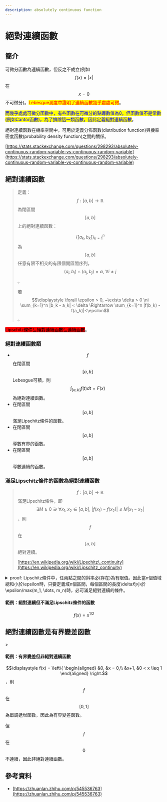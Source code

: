 ```yaml
---
description: absolutely continuous function
---
```


# 絕對連續函數

## 簡介

可微分函數為連續函數，但反之不成立(例如$$f(x)=|x|$$在$$x=0$$不可微分)。<mark style="color:red;">Lebesgue測度中證明了連續函數幾乎處處可微</mark>。

<mark style="color:blue;">而幾乎處處可微分函數中，有些函數在可微分的點導數值為0，但函數值不是常數(例如Cantor函數)，為了排除這一類函數，因此定義絕對連續函數</mark>。

絕對連續函數在機率空間中，可用於定義分佈函數(distribution function)與機率密度函數(probability density function)之間的關係。

[https://stats.stackexchange.com/questions/298293/absolutely-continuous-random-variable-vs-continuous-random-variable](https://stats.stackexchange.com/questions/298293/absolutely-continuous-random-variable-vs-continuous-random-variable)

## 絕對連續函數

> 定義：$$f: [a,b] \rightarrow \mathbb{R}$$為閉區間$$[a,b]$$上的絕對連續函數：
>
> $$\{[a_k, b_k]\}_{k=1}^n$$為$$[a,b]$$任意有限不相交的有限個開區間序列，$$(a_i, b_i) \cap (a_j, b_j )=\emptyset, ~\forall i \neq j$$。
>
> 若$$\displaystyle \forall \epsilon > 0, ~\exists \delta > 0 \ni \sum_{k=1}^n |b_k - a_k| < \delta \Rightarrow \sum_{k=1}^n |f(b_k) - f(a_k)|<\epsilon$$。

<mark style="background-color:red;">Lipschitz條件⊆絕對連續函數⊆連續函數</mark>。

### 絕對連續函數類

* $$f$$在閉區間$$[a,b]$$ Lebesgue可積，則$$\displaystyle \int_{[a,b]} f(t)dt= F(x)$$為絕對連續函數。
* 在閉區間$$[a,b]$$滿足Lipschitz條件的函數。
* 在閉區間$$[a,b]$$導數有界的函數。
* 在閉區間$$[a,b]$$導數連續的函數。

### 滿足Lipschitz條件的函數為絕對連續函數

> $$f: [a,b] \rightarrow \mathbb{R}$$滿足Lipschitz條件，即$$\exists M \geq 0 \ni \forall x_1, x_2 \in [a,b], ~ |f(x_1) - f(x_2)| \leq M |x_1 - x_2|$$，則$$f$$在$$[a,b]$$絕對連續。
>
> [https://en.wikipedia.org/wiki/Lipschitz\_continuity](https://en.wikipedia.org/wiki/Lipschitz_continuity)

<details>

<summary>proof: Lipschitz條件中，任兩點之間的斜率必(存在)為有限值。因此當<span class="math">n</span>個值域總和小於<span class="math">\epsilon</span>時，只要定義域<span class="math">n</span>個區間，每個區間的長度<span class="math">\delta</span>均小於<span class="math">\epsilon/max(m_1, \dots, m_n)</span>時，必可滿足絕對連續的條件。</summary>

取$$[a,b]$$中任意有限個不相交的開區間$$(a_i, b_i), ~i=1,2,\dots, n$$。

由Lipschitz條件得$$\exists m_i \geq 0 \ni |f(a_i) - f(b_i)| \leq m_i|a_i - b_i|, ~ i=1,2,\dots, n$$

因此$$\forall \epsilon > 0$$ 取$$\delta = \frac{\epsilon}{\max(m_1, \dots, m_n)}$$，只要$$\sum_{i=1}^n |a_i -b_i| < \delta$$，

可得$$\sum_{i=1}^n |f(a_i - f(b_i)| \leq \sum_{i=1}^m  |a_i - b_i| \leq \max(m_1, \dots ,m_n) \cdot \delta \leq \epsilon$$&#x20;

(QED)

</details>

#### 範例：絕對連續但不滿足Lipschitz條件的函數

$$f(x) = x^{1/2}$$

## 絕對連續函數是有界變差函數

\>

#### 範例：有界變差但非絕對連續函數

$$\displaystyle f(x) = \left\{ \begin{aligned} &0, &x = 0,\\ &x+1, &0 < x \leq 1 \end{aligned}  \right.$$，則$$f$$在$$[0,1]$$為單調遞增函數，因此為有界變差函數。

但$$f$$在$$0$$不連續，因此非絕對連續函數。

## 參考資料

* [https://zhuanlan.zhihu.com/p/545536763](https://zhuanlan.zhihu.com/p/545536763)
